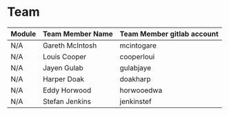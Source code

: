 # Team

Module | Team Member Name | Team Member gitlab account
------ | ---------------- | --------------------------
N/A    | Gareth McIntosh  | mcintogare
N/A    | Louis Cooper     | cooperloui
N/A    | Jayen Gulab      | gulabjaye
N/A    | Harper Doak      | doakharp
N/A    | Eddy Horwood     | horwooedwa
N/A    | Stefan Jenkins   | jenkinstef